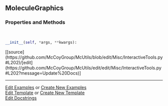 ## <a id="McUtils.Misc.InteractiveTools.MoleculeGraphics">MoleculeGraphics</a>


### Properties and Methods
<a id="McUtils.Misc.InteractiveTools.MoleculeGraphics.__init__" class="docs-object-method">&nbsp;</a> 
```python
__init__(self, *args, **kwargs): 
```
<div class="docs-source-link" markdown="1">
[[source](https://github.com/McCoyGroup/McUtils/blob/edit/Misc/InteractiveTools.py#L202)/[edit](https://github.com/McCoyGroup/McUtils/edit/edit/Misc/InteractiveTools.py#L202?message=Update%20Docs)]
</div>





___

[Edit Examples](https://github.com/McCoyGroup/McUtils/edit/edit/ci/examples/McUtils/Misc/InteractiveTools/MoleculeGraphics.md) or 
[Create New Examples](https://github.com/McCoyGroup/McUtils/new/edit/?filename=ci/examples/McUtils/Misc/InteractiveTools/MoleculeGraphics.md) <br/>
[Edit Template](https://github.com/McCoyGroup/McUtils/edit/edit/ci/docs/McUtils/Misc/InteractiveTools/MoleculeGraphics.md) or 
[Create New Template](https://github.com/McCoyGroup/McUtils/new/edit/?filename=ci/docs/templates/McUtils/Misc/InteractiveTools/MoleculeGraphics.md) <br/>
[Edit Docstrings](https://github.com/McCoyGroup/McUtils/edit/edit/McUtils/Misc/InteractiveTools.py?message=Update%20Docs)